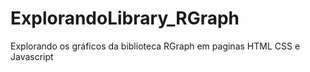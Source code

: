 # ExplorandoLibrary_RGraph
Explorando os gráficos da biblioteca RGraph em paginas HTML CSS e Javascript
